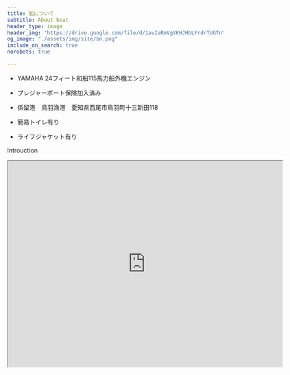 ```yaml
---
title: 船について
subtitle: About boat
header_type: image
header_img: "https://drive.google.com/file/d/1avIaRmVgVKHJHbLYrdrTUGTnYfeNgZhk/preview"
og_image: "./assets/img/site/bn.png"
include_on_search: true
norobots: true

---
```


- YAMAHA 24フィート和船115馬力船外機エンジン

- プレジャーボート保険加入済み

- 係留港　鳥羽漁港　愛知県西尾市鳥羽町十三新田118

- 簡易トイレ有り

- ライフジャケット有り

Introuction

<iframe src="https://drive.google.com/file/d/1sMLdLAfUfnBDIVJLTzBPKiystm0mzOgf/preview" width="640" height="480" allow="autoplay"></iframe>
